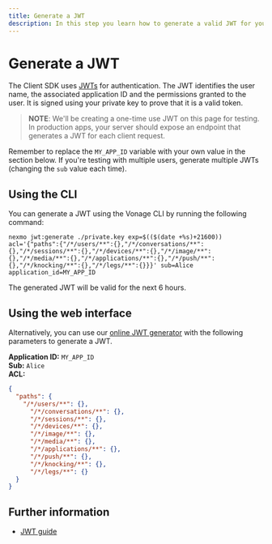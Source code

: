 ```yaml
---
title: Generate a JWT
description: In this step you learn how to generate a valid JWT for your Client SDK Application.
---
```


# Generate a JWT

The Client SDK uses [JWTs](/concepts/guides/authentication#json-web-tokens-jwt) for authentication. The JWT identifies the user name, the associated application ID and the permissions granted to the user. It is signed using your private key to prove that it is a valid token.

> **NOTE**: We'll be creating a one-time use JWT on this page for testing. In production apps, your server should expose an endpoint that generates a JWT for each client request.

Remember to replace the `MY_APP_ID` variable with your own value in the section below. If you're testing with multiple users, generate multiple JWTs (changing the `sub` value each time).

## Using the CLI

You can generate a JWT using the Vonage CLI by running the following command:

```shell
nexmo jwt:generate ./private.key exp=$(($(date +%s)+21600)) acl='{"paths":{"/*/users/**":{},"/*/conversations/**":{},"/*/sessions/**":{},"/*/devices/**":{},"/*/image/**":{},"/*/media/**":{},"/*/applications/**":{},"/*/push/**":{},"/*/knocking/**":{},"/*/legs/**":{}}}' sub=Alice application_id=MY_APP_ID
```

The generated JWT will be valid for the next 6 hours.

## Using the web interface

Alternatively, you can use our <a href="/jwt" target="_blank">online JWT generator</a> with the following parameters to generate a JWT.

**Application ID:** `MY_APP_ID`<br />
**Sub:** `Alice`<br />
**ACL:**

```json
{
  "paths": {
    "/*/users/**": {},
      "/*/conversations/**": {},
      "/*/sessions/**": {},
      "/*/devices/**": {},
      "/*/image/**": {},
      "/*/media/**": {},
      "/*/applications/**": {},
      "/*/push/**": {},
      "/*/knocking/**": {},
      "/*/legs/**": {}
  }
}
```

## Further information

* [JWT guide](/concepts/guides/authentication#json-web-tokens-jwt)
